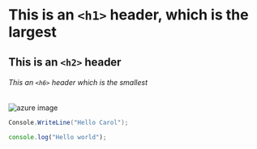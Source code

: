 # This is an `<h1>` header, which is the largest
## This is an `<h2>` header
###### This an `<h6>` header which is the smallest 

![azure image](https://www.serverwatch.com/wp-content/uploads/2022/02/Microsoft_Azure.svg_.png)

```csharp
Console.WriteLine("Hello Carol");
```
```javascript
console.log("Hello world");
```
